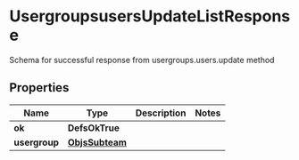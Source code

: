 

# UsergroupsusersUpdateListResponse

Schema for successful response from usergroups.users.update method

## Properties

| Name | Type | Description | Notes |
|------------ | ------------- | ------------- | -------------|
|**ok** | **DefsOkTrue** |  |  |
|**usergroup** | [**ObjsSubteam**](ObjsSubteam.md) |  |  |




